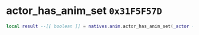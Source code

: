 # actor_has_anim_set `0x31F5F57D`

```lua
local result --[[ boolean ]] = natives.anim.actor_has_anim_set(_actor --[[ integer ]], _animset --[[ string ]])
```